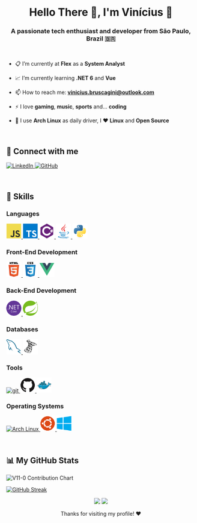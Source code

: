 <h1 align="center">Hello There 👋, I'm Vinícius 💠</h1>

<h3 align="center">A passionate tech enthusiast and developer from São Paulo, Brazil 🇧🇷</h3><br />

- 📋 I’m currently at **Flex** as a **System Analyst**

- 📈 I’m currently learning **.NET 6** and **Vue**

- 📫 How to reach me: **vinicius.bruscagini@outlook.com**

- ⚡ I love **gaming**, **music**, **sports** and... **coding**

- 🐧 I use **Arch Linux** as daily driver, I ❤️ **Linux** and **Open Source**

<br />

## 👤 Connect with me

<p>
  <a href="https://www.linkedin.com/in/vinicius-bruscagini/">
    <img src="https://img.shields.io/badge/LinkedIn-0077b5?style=flat&logo=linkedin&logoColor=white" alt="LinkedIn" />
  </a>
  <a href="https://github.com/V11-0/">
    <img src="https://img.shields.io/badge/GitHub-333?style=flat&logo=github&logoColor=white" alt="GitHub" />
  </a>
</p>
<br />

## 🏅 Skills

### Languages
<p>
  <a href="https://developer.mozilla.org/en-US/docs/Web/JavaScript" target="_blank">
    <img src="https://raw.githubusercontent.com/devicons/devicon/master/icons/javascript/javascript-original.svg" alt="javascript" width="40" height="40"/>
  </a>
  <a href="https://www.typescriptlang.org/" target="_blank">
    <img src="https://raw.githubusercontent.com/devicons/devicon/master/icons/typescript/typescript-original.svg" alt="TypeScript" width="40" height="40"/>
  </a>
  <a href="https://docs.microsoft.com/dotnet/csharp/" target="_blank">
    <img src="https://raw.githubusercontent.com/devicons/devicon/master/icons/csharp/csharp-plain.svg" alt="CSharp" width="40" height="40">
  </a>
  <a href="https://www.oracle.com/java/" target="_blank">
    <img src="https://raw.githubusercontent.com/devicons/devicon/master/icons/java/java-original.svg" alt="Java" width="40" height="40">
  </a>
  <a href="https://www.python.org" target="_blank">
    <img src="https://raw.githubusercontent.com/devicons/devicon/master/icons/python/python-original.svg" alt="python" width="40" height="40"/>
  </a>
</p>

### Front-End Development
<p>
  <a href="https://www.w3.org/html/" target="_blank">
    <img src="https://raw.githubusercontent.com/devicons/devicon/master/icons/html5/html5-original-wordmark.svg" alt="html5" width="40" height="40"/>
  </a>
  <a href="https://www.w3schools.com/css/" target="_blank">
    <img src="https://raw.githubusercontent.com/devicons/devicon/master/icons/css3/css3-original-wordmark.svg" alt="css3" width="40" height="40"/>
  </a>
  <a href="https://vuejs.org/" target="_blank">
    <img src="https://raw.githubusercontent.com/devicons/devicon/master/icons/vuejs/vuejs-original.svg" alt="VueJS" width="40" height="40"/>
  </a>
</p>

### Back-End Development
<p>
  <a href="https://dotnet.microsoft.com/" target="_blank">
    <img src="https://raw.githubusercontent.com/devicons/devicon/master/icons/dotnetcore/dotnetcore-original.svg" alt=".NET" width="40" height="40">
  </a>
  <a href="https://spring.io/projects/spring-framework" target="_blank">
    <img src="https://raw.githubusercontent.com/devicons/devicon/master/icons/spring/spring-original.svg" alt="Spring Framework" width="40" height="40">
  </a>
</p>

### Databases
<p>
  <a href="https://www.mysql.com/" target="_blank">
    <img src="https://raw.githubusercontent.com/devicons/devicon/master/icons/mysql/mysql-original.svg" alt="MySQL" width="40" height="40">
  </a>
  <a href="https://www.microsoft.com/en-us/sql-server/" target="_blank">
    <img src="https://github.com/devicons/devicon/raw/master/icons/microsoftsqlserver/microsoftsqlserver-plain.svg" alt="SQLServer" width="40" height="40">
  </a>
</p>

### Tools
<p>
  <a href="https://git-scm.com/" target="_blank">
    <img src="https://www.vectorlogo.zone/logos/git-scm/git-scm-icon.svg" alt="git" width="40" height="40"/>
  </a>
  <a href="https://github.com/" target="_blank">
    <img src="https://raw.githubusercontent.com/devicons/devicon/master/icons/github/github-original.svg" alt="git" width="40" height="40"/>
  </a>
  <a href="https://www.docker.com/" target="_blank">
    <img src="https://raw.githubusercontent.com/devicons/devicon/master/icons/docker/docker-original.svg" alt="Docker" width="40" height="40">
  </a>
</p>

### Operating Systems
<p>
  <a href="https://archlinux.org/" target="_blank">
    <img src="https://upload.wikimedia.org/wikipedia/commons/a/a5/Archlinux-icon-crystal-64.svg" alt="Arch Linux" width="40" height="40"/>
  </a>
  <a href="https://ubuntu.com/" target="_blank">
    <img src="https://raw.githubusercontent.com/devicons/devicon/master/icons/ubuntu/ubuntu-plain.svg" alt="Ubuntu" width="40" height="40"/>
  </a>
  <a href="https://www.microsoft.com/en-us/windows" target="_blank">
    <img src="https://raw.githubusercontent.com/devicons/devicon/master/icons/windows8/windows8-original.svg" alt="Windows" width="40" height="40"/>
  </a>
</p>

<br />

## 📊 My GitHub Stats

<p>
  <img height="180em" src="https://github-profile-summary-cards.vercel.app/api/cards/profile-details?username=V11-0&theme=monokai" alt="V11-0 Contribution Chart" />
</p>

<p>
  <a href="https://git.io/streak-stats">
    <img src="https://github-readme-streak-stats.herokuapp.com?user=V11-0&theme=algolia&hide_border=true&date_format=%5BY-%5Dn-j" alt="GitHub Streak" />
  </a>
</p>

<p align="center">
  <img height="180em" src="https://github-readme-stats.vercel.app/api?username=V11-0&theme=algolia&show_icons=true&include_all_commits=true&hide_border=true" />
  <img height="180em" src="https://github-readme-stats.vercel.app/api/top-langs/?username=V11-0&theme=algolia&layout=compact&hide_border=true" />
</p>

<p align="center">Thanks for visiting my profile! ❤️</p>